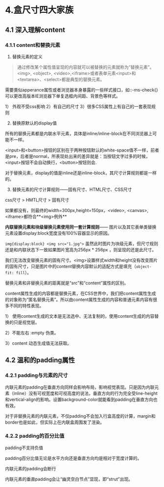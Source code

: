 # 4.盒尺寸四大家族

## 4.1 深入理解content

### 4.1.1 content和替换元素

1. 替换元素的定义

> 通过修改某个属性值呈现的内容就可以被替换的元素就称为“替换元素”。\<img>, \<object>, \<video>,\<iframe>或者表单元素\<input>和\<textarea>、\<select>都是典型的替换元素。

需要类似apperance属性或者浏览器本身暴露的一些样式接口，如::-ms-check{}可以更改高版本IE浏览器下单复选框内间距、背景色等样式。

1） 外观不受css影响
2）有自己的尺寸
3）很多CSS属性上有自己的一套表现规则

2. 替换原默认的display值

所有的替换元素都是内联水平元素，具体是inline/inline-block在不同浏览器上可能不一样。

\<input>和\<button>按钮的区别在于两种按钮默认的white-space值不一样，前者是pre，后者是normal，所表现处出来的差异就是：当按钮文字过多的时候，\<input>按钮不会自动换行，\<button>按钮则会.

对于替换元素，display的值是inline还是inline-block，其尺寸计算规则都是一样的。

3. 替换元素的尺寸计算规则——固有尺寸、HTML尺寸、CSS尺寸

css尺寸 > HMTL尺寸 > 固有尺寸

如果都没有，则最终的width=300px,height=150px，\<video>, \<canvas>, \<iframe>都符合**\<img>例外**

**内联替换元素和块级替换元素使用同一套计算规则**—— 图片以及其它表单类替换元素设置display:block宽度没有100%容器显示的原因。

`img{display:block} <img src="1.jpg">` 虽然此时图片为块级元素，但尺寸规则还是和内联状态下一致如果图片宽高为256px * 256px ，则呈现的还是此尺寸。


我们无法改变替换元素的固有尺寸。\<img>设置样式width和height没有改变图片的固有尺寸，只是图片中的content替换内容默认的适配方式是填充（`object-fit: fill`）。

替换元素和非替换元素的距离就是“src”和“content”属性的区别。

content属性生成的内容都是替换元素，在CSS世界中，我们把content属性生成的对象称为“匿名替换元素”。所以由content属性生成的内容和普通元素内容有很多不同的特性表现。

1） 使用content生成的文本是无法选中、无法复制的，使用content生成的内容替换的只是视觉层。

2）不能左右 :empty 伪类。

3）content 动态生成值无法获取。

## 4.2 温和的padding属性

### 4.2.1 padding与元素的尺寸

内联元素的padding在垂直方向同样会影响布局，影响视觉表现。只是因为内联元素（inline）没有可视宽度和可视高度的说法，垂直方向的行为完全受line-height和vertical-align的影响。设置background-color就能看到padding在垂直方向也有效。

对于非替换元素的内联元素，不仅padding不会加入行盒高度的计算，margin和border也是如此，但实际上在内联盒周围发了渲染。

### 4.2.2 padding的百分比值

padding不支持负值

padding百分比值无论是水平方向还是垂直方向均是相对于宽度计算的。

内联元素的padding会断行

内联元素的垂直padding会让“幽灵空白节点”显现，即“strut”出现。
